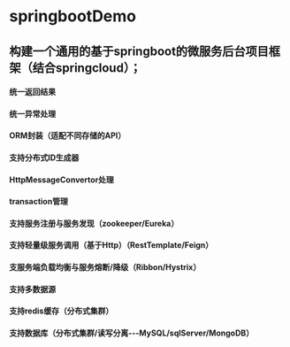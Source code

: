 # springbootDemo
## 构建一个通用的基于springboot的微服务后台项目框架（结合springcloud）；
#### 统一返回结果
#### 统一异常处理
#### ORM封装（适配不同存储的API）
#### 支持分布式ID生成器
#### HttpMessageConvertor处理
#### transaction管理
#### 支持服务注册与服务发现（zookeeper/Eureka）
#### 支持轻量级服务调用（基于Http）（RestTemplate/Feign）
#### 支服务端负载均衡与服务熔断/降级（Ribbon/Hystrix）
#### 支持多数据源
#### 支持redis缓存（分布式集群）
#### 支持数据库（分布式集群/读写分离---MySQL/sqlServer/MongoDB）
